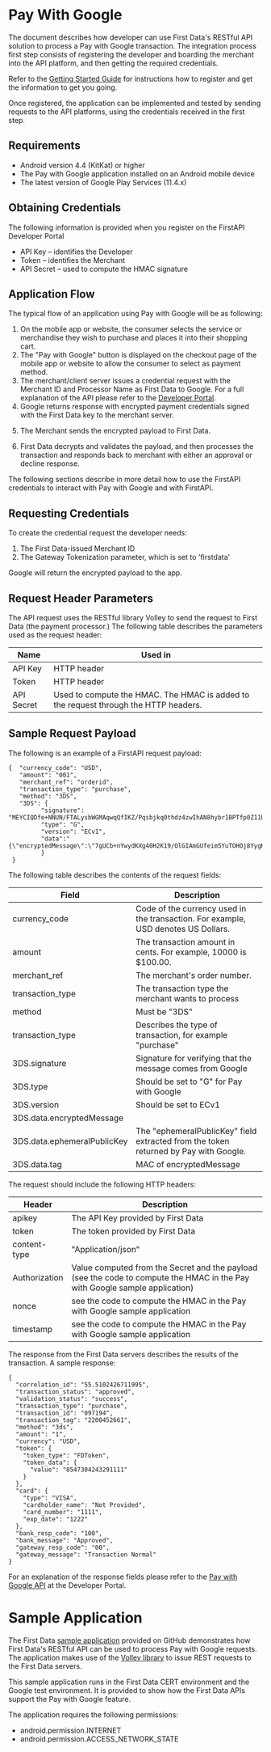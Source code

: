 # Pay With Google
The document describes how developer can use First Data's RESTful API solution to process a Pay with Google  transaction.
The integration process first step consists of registering the developer and boarding the merchant into the API platform, and then getting the required credentials.

Refer to the [Getting Started Guide](https://github.com/payeezy/get_started_with_payeezy/blob/master/get_started_with_payeezy042015.pdf) for instructions how to register and get the information to get you going.

Once registered, the application can be implemented and tested by sending requests to the API platforms, using the credentials received in the first step.

## Requirements

- Android version 4.4 (KitKat) or higher
- The Pay with Google application installed on an Android mobile device
- The latest version of Google Play Services (11.4.x)

## Obtaining Credentials
The following information is provided when you register on the FirstAPI Developer Portal
- API Key – identifies the Developer
- Token – identifies the Merchant
- API Secret – used to compute the HMAC signature

## Application Flow
The typical flow of an application using Pay with Google will be as following:
1. On the mobile app or website, the consumer selects the service or merchandise they wish to purchase and places it into their shopping cart. 
2. The "Pay with Google" button is displayed on the checkout page of the mobile app or website to allow the consumer to select as payment method.
3. The merchant/client server issues a credential request with the Merchant ID and Processor Name as First Data to Google.
For a full explanation of the API please refer to the [Developer Portal](https://developer.payeezy.com/payeezy-api/apis/post/transactions-17).
4. Google returns response with encrypted payment credentials signed with the First Data key to the merchant server.</p>
5. The Merchant sends the encrypted payload to First Data.</p>
6. First Data decrypts and validates the payload,  and then processes the transaction and responds back to merchant with either an approval or decline response.

The following sections describe in more detail how to use the FirstAPI credentials to interact with Pay with Google and with FirstAPI.

## Requesting Credentials
To create the credential request the developer needs:

1. The First Data-issued Merchant ID
2. The Gateway Tokenization parameter, which is set to 'firstdata'

Google will return the encrypted payload to the app.

## Request Header Parameters
The API request uses the RESTful library Volley to send the request to First Data (the payment processor.) The following table describes the parameters used as the request header:

| Name | Used in |
|------|---------|
| API Key | HTTP header |
| Token | HTTP header |
| API Secret | Used to compute the HMAC. The HMAC is added to the request through the HTTP headers.|

## Sample Request Payload
The following is an example of a FirstAPI request payload:

```
{  "currency_code": "USD",  
   "amount": "001",  
   "merchant_ref": "orderid",  
   "transaction_type": "purchase",  
   "method": "3DS",  
   "3DS": {    
         "signature": "MEYCIQDfe+NNUN/FTALysbWGMAqwqQfIKZ/Pqsbjkq0thdz4zwIhAN8hybr1BPTfp0Z11UXWSXDffpM0mnbQ/MCrsQaOXgQ6",    
         "type": "G",    
         "version": "ECv1",
         "data":"{\"encryptedMessage\":\"7gUCb+nYwydKXg40H2K19/OlGIAmGUfeim5YuTOHOj8YygKpQuRbueqrtoT2V39dTBd+0eq9tqLkPit9mksGM6IwAZkbhMeuHoFFNevpRHP+9QHwYcMadsKgYv4tdHnEd3zOq8zSc63KC2FudKcHXHeiL8MwRAMSMSdOiEBJjg3ZdFS2K6HnVxuZZah1HK/w2FIIsInutS1ItPyDxm+wvmDd6ahvERsJQdUitK6S5KQ2UC4kBhdhJX6dosBybbSk89ux7hxbBYWdiCU8ARCYsFQ237YXMasajg3woWkzYxKOlqTtpm4YVoH327lwkXBgwo0CL6BTfOH3tylZLw59+XytpEEIVZdvIibpo+mm4odw/eBdFuxazlC20XaSfIOP620tyTE8lh8Qf28Aea/CNyvYXOgfDURiTEed1KlRIATKkBIwrOwsB//gmiNcuOKcEFO3jNsSlg\\u003d\\u003d\",\"ephemeralPublicKey\":\"BCzn9AukQpQXQYUax5nh4e5dl8D8az1T0XpWHd/6PssLIRq7SpWEiuO/Sr5WSPhf4SD15EtmF6zhnjD1MwciqJA\\u003d\",\"tag\":\"oL67zq3qfISY0TRp5vW7CVNPZlL3bYmV8bcIa1n6SDM\\u003d\"}"  
         }
 }
```

The following table describes the contents of the request fields:

| Field | Description |
| ----- | ----------- |
| currency_code | Code of the currency used in the transaction. For example, USD denotes US Dollars. |
| amount | The transaction amount in cents. For example, 10000 is $100.00. |
| merchant_ref | The merchant's order number. |
| transaction_type | The transaction type the merchant wants to process |
| method | Must be "3DS" |
| transaction_type | Describes the type of transaction, for example "purchase" |
| 3DS.signature | Signature for verifying that the message comes from Google |
| 3DS.type | Should be set to "G" for Pay with Google | 
| 3DS.version | Should be set to ECv1 |
| 3DS.data.encryptedMessage | | 
| 3DS.data.ephemeralPublicKey | The "ephemeralPublicKey" field extracted from the token returned by Pay with Google. |
| 3DS.data.tag | MAC of encryptedMessage |

The request should include the following HTTP headers:</p>

| Header | Description |
| ------ | ----------- |
| apikey | The API Key provided by First Data |
| token | The token provided by First Data |
| content-type | "Application/json" |
| Authorization | Value computed from the Secret and the payload (see the code to compute the HMAC in the Pay with Google sample application) |
| nonce | see the code to compute the HMAC in the Pay with Google sample application |
| timestamp | see the code to compute the HMAC in the Pay with Google sample application |

The response from the First Data servers describes the results of the transaction. A sample response:</p>

```
{
  "correlation_id": "55.5102426711995",
  "transaction_status": "approved",
  "validation_status": "success",
  "transaction_type": "purchase",
  "transaction_id": "097194",
  "transaction_tag": "2200452661",
  "method": "3ds",
  "amount": "1",
  "currency": "USD",
  "token": {
    "token_type": "FDToken",
    "token_data": {
      "value": "8547304243291111"
    }
  },
  "card": {
    "type": "VISA",
    "cardholder_name": "Not Provided",
    "card_number": "1111",
    "exp_date": "1222"
  },
  "bank_resp_code": "100",
  "bank_message": "Approved",
  "gateway_resp_code": "00",
  "gateway_message": "Transaction Normal"
}
``` 

For an explanation of the response fields please refer to the [Pay with Google API](https://developer.payeezy.com/payeezy-api/apis/post/transactions-17) at the Developer Portal.</p>

# Sample Application 
The First Data <a href="https://github.com/payeezy/pay_with_google/tree/master/sdk">sample application</a> provided on GitHub demonstrates how First Data's RESTful API can be used to process Pay with Google requests. The application makes use of the <a href="http://developer.android.com/training/volley/index.html" rel="nofollow">Volley library</a> to issue REST requests to the First Data servers.

This sample application runs in the First Data CERT environment and the Google test environment. It is provided to show how the First Data APIs support the Pay with Google feature. 

The application requires the following permissions:

- android.permission.INTERNET
- android.permission.ACCESS_NETWORK_STATE





  
